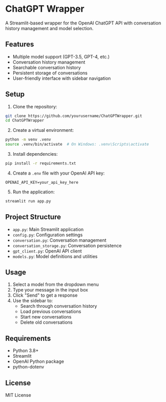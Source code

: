 # ChatGPT Wrapper

A Streamlit-based wrapper for the OpenAI ChatGPT API with conversation history management and model selection.

## Features

- Multiple model support (GPT-3.5, GPT-4, etc.)
- Conversation history management
- Searchable conversation history
- Persistent storage of conversations
- User-friendly interface with sidebar navigation

## Setup

1. Clone the repository:
```bash
git clone https://github.com/yourusername/ChatGPTWrapper.git
cd ChatGPTWrapper
```

2. Create a virtual environment:
```bash
python -m venv .venv
source .venv/bin/activate  # On Windows: .venv\Scripts\activate
```

3. Install dependencies:
```bash
pip install -r requirements.txt
```

4. Create a `.env` file with your OpenAI API key:
```plaintext
OPENAI_API_KEY=your_api_key_here
```

5. Run the application:
```bash
streamlit run app.py
```

## Project Structure

- `app.py`: Main Streamlit application
- `config.py`: Configuration settings
- `conversation.py`: Conversation management
- `conversation_storage.py`: Conversation persistence
- `gpt_client.py`: OpenAI API client
- `models.py`: Model definitions and utilities

## Usage

1. Select a model from the dropdown menu
2. Type your message in the input box
3. Click "Send" to get a response
4. Use the sidebar to:
   - Search through conversation history
   - Load previous conversations
   - Start new conversations
   - Delete old conversations

## Requirements

- Python 3.8+
- Streamlit
- OpenAI Python package
- python-dotenv

## License

MIT License 